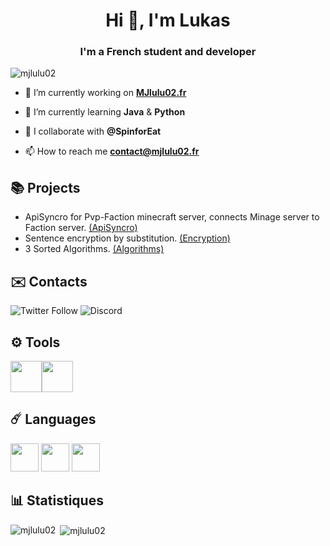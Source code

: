 <h1 align="center">Hi 👋, I'm Lukas</h1>
<h3 align="center">I'm a French student and developer</h3>

<p align="left"> <img src="https://komarev.com/ghpvc/?username=mjlulu02&label=Profile%20views&color=0e75b6&style=flat" alt="mjlulu02" /> </p>

- 🔭 I’m currently working on <a target="blank" href="https://mjlulu02.fr">**MJlulu02.fr**</a>

- 🌱 I’m currently learning **Java** & **Python**

- 👯 I collaborate with **@SpinforEat**

- 📫 How to reach me **contact@mjlulu02.fr**

## 📚 Projects

- ApiSyncro for Pvp-Faction minecraft server, connects Minage server to Faction server.  [(ApiSyncro)](https://github.com/MJlulu02/ApiSyncro-Faction-Minage-Minecraft)
- Sentence encryption by substitution.  [(Encryption)](https://github.com/MJlulu02/Encryption)
- 3 Sorted Algorithms. [(Algorithms)](https://github.com/MJlulu02/Sorted-Algorithms)

## ✉️ Contacts
<p align="left">
<img alt="Twitter Follow" src="https://img.shields.io/twitter/follow/MJlulu02?color=%231DA1F2&logo=twitter&style=for-the-badge">  <img alt="Discord" src="https://img.shields.io/badge/DISCORD-MJlulu02%236385-%237289DA?style=for-the-badge&logo=discord">
  
## ⚙️ Tools

<img src="https://cdn.icon-icons.com/icons2/1381/PNG/512/visualstudiocode_93981.png" width="50px" height="50px" /><img src="https://upload.wikimedia.org/wikipedia/commons/a/a1/PyCharm_Logo.svg" width="50px" height="50px" />

## ☄️ Languages
<img src="https://www.flaticon.com/svg/static/icons/svg/2393/2393313.svg" width="45px" height="45px" /> <img src="https://www.flaticon.com/svg/static/icons/svg/28/28884.svg" width="45px" height="45px" /> <img src="https://www.flaticon.com/svg/static/icons/svg/136/136530.svg" width="45px" height="45px" />

## 📊 Statistiques
<p><img align="left" src="https://github-readme-stats.vercel.app/api/top-langs/?username=MJlulu02&theme=blue-green" alt="mjlulu02" /></p>

<p>&nbsp;<img align="center" src="https://github-readme-stats.vercel.app/api?username=MJlulu02&theme=blue-green" alt="mjlulu02" /></p>
